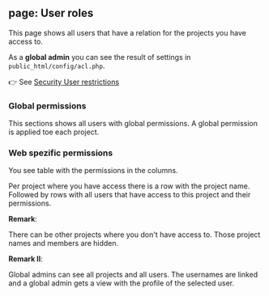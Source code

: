 ## page: User roles

This page shows all users that have a relation for the projects you have access to.

As a **global admin** you can see the result of settings in `public_html/config/acl.php`.

👉 See [Security User restrictions](../../60_Security/30_User_restriction.md)

### Global permissions

This sections shows all users with global permissions. A global permission is applied toe each project.

### Web spezific permissions

You see table with the permissions in the columns.

Per project where you have access there is a row with the project name.
Followed by rows with all users that have access to this project and their permissions.

**Remark**:

There can be other projects where you don't have access to. Those project names and members are hidden.

**Remark II**:

Global admins can see all projects and all users. The usernames are linked and a global admin gets a view with the profile of the selected user.
